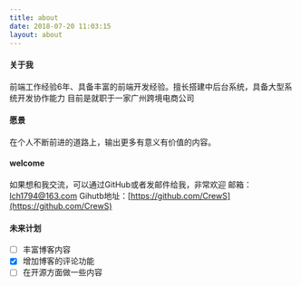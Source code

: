 ```yaml
---
title: about
date: 2018-07-20 11:03:15
layout: about
---
```


#### 关于我

前端工作经验6年、具备丰富的前端开发经验。擅长搭建中后台系统，具备大型系统开发协作能力
目前是就职于一家广州跨境电商公司

#### 愿景

在个人不断前进的道路上，输出更多有意义有价值的内容。

#### welcome

如果想和我交流，可以通过GitHub或者发邮件给我，非常欢迎
邮箱：lch1794@163.com
Gihutb地址：[https://github.com/CrewS](https://github.com/CrewS)

#### 未来计划

- [ ] 丰富博客内容  
- [x] 增加博客的评论功能  
- [ ] 在开源方面做一些内容  